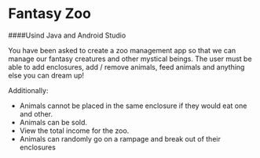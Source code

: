 # Fantasy Zoo

####Usind Java and Android Studio

You have been asked to create a zoo management app so that we can manage our fantasy creatures and other mystical beings. The user must be able to add enclosures, add / remove animals, feed animals and anything else you can dream up!

Additionally:
*  Animals cannot be placed in the same enclosure if they would eat one and other.
*  Animals can be sold.
*  View the total income for the zoo.
*  Animals can randomly go on a rampage and break out of their enclosures
